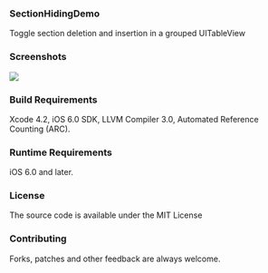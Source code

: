 ### SectionHidingDemo
Toggle section deletion and insertion in a grouped UITableView

### Screenshots
![](http://gifninja.com/animated-gifs/720655/section-hiding-demo)
  
### Build Requirements
Xcode 4.2, iOS 6.0 SDK, LLVM Compiler 3.0, Automated Reference Counting (ARC).

### Runtime Requirements
iOS 6.0 and later.

### License
The source code is available under the MIT License

### Contributing
Forks, patches and other feedback are always welcome.